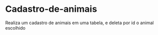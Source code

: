 # Cadastro-de-animais
Realiza um cadastro de animais em uma tabela, e deleta por id o animal escolhido
